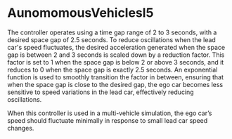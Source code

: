# AunomomousVehiclesl5

The controller operates using a time gap range of 2 to 3 seconds, with a desired space gap of 2.5 seconds. To reduce oscillations when the lead car's speed fluctuates, the desired acceleration generated when the space gap is between 2 and 3 seconds is scaled down by a reduction factor. This factor is set to 1 when the space gap is below 2 or above 3 seconds, and it reduces to 0 when the space gap is exactly 2.5 seconds. An exponential function is used to smoothly transition the factor in between, ensuring that when the space gap is close to the desired gap, the ego car becomes less sensitive to speed variations in the lead car, effectively reducing oscillations.

When this controller is used in a multi-vehicle simulation, the ego car’s speed should fluctuate minimally in response to small lead car speed changes.
